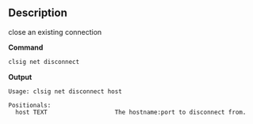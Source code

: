 ## Description
close an existing connection

**Command**

```sh
clsig net disconnect
```

**Output**

```console
Usage: clsig net disconnect host

Positionals:
  host TEXT                   The hostname:port to disconnect from.
```
